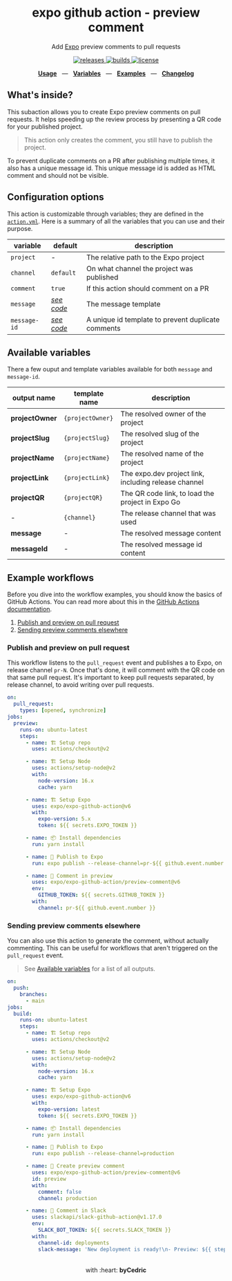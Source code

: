 <div align="center">
  <h1>expo github action - preview comment</h1>
  <p>Add <a href="https://github.com/expo/expo">Expo</a> preview comments to pull requests</p>
  <p>
    <a href="https://github.com/expo/expo-github-action/releases">
      <img src="https://img.shields.io/github/release/expo/expo-github-action/all.svg?style=flat-square" alt="releases" />
    </a>
    <a href="https://github.com/expo/expo-github-action/actions">
      <img src="https://img.shields.io/github/workflow/status/expo/expo-github-action/CI/main.svg?style=flat-square" alt="builds" />
    </a>
    <a href="https://github.com/expo/expo-github-action/blob/main/LICENSE.md">
      <img src="https://img.shields.io/github/license/expo/expo-github-action?style=flat-square" alt="license" />
    </a>
  </p>
  <p align="center">
    <a href="#configuration-options"><b>Usage</b></a>
    &nbsp;&nbsp;&mdash;&nbsp;&nbsp;
    <a href="#available-variables"><b>Variables</b></a>
    &nbsp;&nbsp;&mdash;&nbsp;&nbsp;
    <a href="#example-workflows"><b>Examples</b></a>
    &nbsp;&nbsp;&mdash;&nbsp;&nbsp;
    <a href="https://github.com/expo/expo-github-action/blob/main/CHANGELOG.md"><b>Changelog</b></a>
  </p>
</div>

## What's inside?

This subaction allows you to create Expo preview comments on pull requests.
It helps speeding up the review process by presenting a QR code for your published project.

> This action only creates the comment, you still have to publish the project.

To prevent duplicate comments on a PR after publishing multiple times, it also has a unique message id.
This unique message id is added as HTML comment and should not be visible.

## Configuration options

This action is customizable through variables; they are defined in the [`action.yml`](action.yml).
Here is a summary of all the variables that you can use and their purpose.

| variable     | default                     | description                                        |
| ------------ | --------------------------- | -------------------------------------------------- |
| `project`    | -                           | The relative path to the Expo project              |
| `channel`    | `default`                   | On what channel the project was published          |
| `comment`    | `true`                      | If this action should comment on a PR              |
| `message`    | _[see code][code-defaults]_ | The message template                               |
| `message-id` | _[see code][code-defaults]_ | A unique id template to prevent duplicate comments |

## Available variables

There a few ouput and template variables available for both `message` and `message-id`.

| output name      | template name    | description                                          |
| ---------------- | ---------------- | ---------------------------------------------------- |
| **projectOwner** | `{projectOwner}` | The resolved owner of the project                    |
| **projectSlug**  | `{projectSlug}`  | The resolved slug of the project                     |
| **projectName**  | `{projectName}`  | The resolved name of the project                     |
| **projectLink**  | `{projectLink}`  | The expo.dev project link, including release channel |
| **projectQR**    | `{projectQR}`    | The QR code link, to load the project in Expo Go     |
| -                | `{channel}`      | The release channel that was used                    |
| **message**      | -                | The resolved message content                         |
| **messageId**    | -                | The resolved message id content                      |

## Example workflows

Before you dive into the workflow examples, you should know the basics of GitHub Actions.
You can read more about this in the [GitHub Actions documentation][link-actions].

1. [Publish and preview on pull request](#publish-and-preview-on-pull-request)
2. [Sending preview comments elsewhere](#sending-preview-comments-elsewhere)

### Publish and preview on pull request

This workflow listens to the `pull_request` event and publishes a to Expo, on release channel `pr-N`.
Once that's done, it will comment with the QR code on that same pull request.
It's important to keep pull requests separated, by release channel, to avoid writing over pull requests.

```yml
on:
  pull_request:
    types: [opened, synchronize]
jobs:
  preview:
    runs-on: ubuntu-latest
    steps:
      - name: 🏗 Setup repo
        uses: actions/checkout@v2

      - name: 🏗 Setup Node
        uses: actions/setup-node@v2
        with:
          node-version: 16.x
          cache: yarn

      - name: 🏗 Setup Expo
        uses: expo/expo-github-action@v6
        with:
          expo-version: 5.x
          token: ${{ secrets.EXPO_TOKEN }}

      - name: 📦 Install dependencies
        run: yarn install

      - name: 🚀 Publish to Expo
        run: expo publish --release-channel=pr-${{ github.event.number }}

      - name: 💬 Comment in preview
        uses: expo/expo-github-action/preview-comment@v6
        env:
          GITHUB_TOKEN: ${{ secrets.GITHUB_TOKEN }}
        with:
          channel: pr-${{ github.event.number }}
```

### Sending preview comments elsewhere

You can also use this action to generate the comment, without actually commenting.
This can be useful for workflows that aren't triggered on the `pull_request` event.

> See [Available variables](#available-variables) for a list of all outputs.

```yml
on:
  push:
    branches:
      - main
jobs:
  build:
    runs-on: ubuntu-latest
    steps:
      - name: 🏗 Setup repo
        uses: actions/checkout@v2

      - name: 🏗 Setup Node
        uses: actions/setup-node@v2
        with:
          node-version: 16.x
          cache: yarn

      - name: 🏗 Setup Expo
        uses: expo/expo-github-action@v6
        with:
          expo-version: latest
          token: ${{ secrets.EXPO_TOKEN }}

      - name: 📦 Install dependencies
        run: yarn install

      - name: 🚀 Publish to Expo
        run: expo publish --release-channel=production

      - name: 👷 Create preview comment
        uses: expo/expo-github-action/preview-comment@v6
        id: preview
        with:
          comment: false
          channel: production

      - name: 💬 Comment in Slack
        uses: slackapi/slack-github-action@v1.17.0
        env:
          SLACK_BOT_TOKEN: ${{ secrets.SLACK_TOKEN }}
        with:
          channel-id: deployments
          slack-message: 'New deployment is ready!\n- Preview: ${{ steps.preview.outputs.projectQR }}'
```

<div align="center">
  <br />
  with :heart:&nbsp;<strong>byCedric</strong>
  <br />
</div>

[code-defaults]: https://github.com/expo/expo-github-action/blob/main/src/actions/preview-comment.ts
[link-actions]: https://help.github.com/en/categories/automating-your-workflow-with-github-actions
